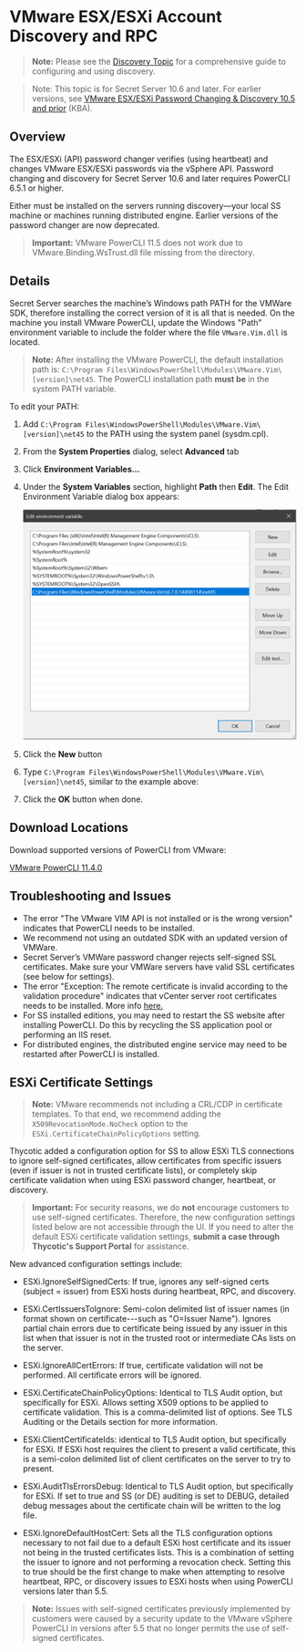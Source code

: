 [title]: # (VMware ESX/ESXi Account Discovery)
[tags]: # (Account Discovery, VM)
[priority]: # (1000)

# VMware ESX/ESXi Account Discovery and RPC

> **Note:** Please see the [Discovery Topic](../index.md) for a comprehensive guide to configuring and using discovery.

> Note: This topic is for Secret Server 10.6 and later. For earlier versions, see [VMware ESX/ESXi Password Changing & Discovery 10.5 and prior](https://thycotic.force.com/support/s/article/SS-NTC-EXT-VMware-ESX-ESXi-Password-Changing-10-6) (KBA).

## Overview 

The ESX/ESXi (API) password changer verifies (using heartbeat) and changes VMware ESX/ESXi passwords via the vSphere API. Password changing and discovery for Secret Server 10.6 and later requires PowerCLI 6.5.1 or higher.

Either must be installed on the servers running discovery—your local SS machine or machines running distributed engine. Earlier versions of the password changer are now deprecated.

> **Important:** VMware PowerCLI 11.5 does not work due to VMware.Binding.WsTrust.dll file missing from the directory.

## Details


Secret Server searches the machine’s Windows path PATH for the VMWare SDK, therefore installing the correct version of it is all that is needed. On the machine you install VMware PowerCLI, update the Windows "Path" environment variable to include the folder where the file `VMware.Vim.dll` is located.

> **Note:** After installing the VMware PowerCLI, the default installation path is: `C:\Program Files\WindowsPowerShell\Modules\VMware.Vim\[version]\net45`. The PowerCLI installation path **must be** in the system PATH variable.

 To edit your PATH:

1. Add `C:\Program Files\WindowsPowerShell\Modules\VMware.Vim\[version]\net45` to the PATH using the system panel (sysdm.cpl).

2. From the **System Properties** dialog, select **Advanced** tab
2. Click **Environment Variables…**

3. Under the **System Variables** section, highlight **Path** then **Edit**. The Edit Environment Variable dialog box appears:

   ![User-added image](images/clip_image002.png)

4. Click the **New** button
4. Type `C:\Program Files\WindowsPowerShell\Modules\VMware.Vim\[version]\net45`, similar to the example above:
4. Click the **OK** button when done. 

## Download Locations

Download supported versions of PowerCLI from VMware:

[VMware PowerCLI 11.4.0](https://code.vmware.com/web/tool/11.4.0/vmware-powercli)

## Troubleshooting and Issues

- The error "The VMware VIM API is not installed or is the wrong version" indicates that PowerCLI needs to be installed.
- We recommend not using an outdated SDK with an updated version of VMWare.
- Secret Server’s VMWare password changer rejects self-signed SSL certificates. Make sure your VMWare servers have valid SSL certificates (see below for settings).
- The error "Exception: The remote certificate is invalid according to the validation procedure" indicates that vCenter server root certificates needs to be installed. More info [here.](https://kb.vmware.com/s/article/2108294)
- For SS installed editions, you may need to restart the SS website after installing PowerCLI. Do this by recycling the SS application pool or performing an IIS reset.
- For distributed engines, the distributed engine service may need to be restarted after PowerCLI is installed.

## ESXi Certificate Settings

> **Note:** VMware recommends not including a CRL/CDP in certificate templates. To that end, we recommend adding the `X509RevocationMode.NoCheck` option to the `ESXi.CertificateChainPolicyOptions` setting.

Thycotic added a configuration option for SS to allow ESXi TLS connections to ignore self-signed certificates, allow certificates from specific issuers (even if issuer is not in trusted certificate lists), or completely skip certificate validation when using ESXi password changer, heartbeat, or discovery.

> **Important:** For security reasons, we do **not** encourage customers to use self-signed certificates. Therefore, the new configuration settings listed below are not accessible through the UI. If you need to alter the default ESXi certificate validation settings, **submit a case through Thycotic's Support Portal** for assistance.

New advanced configuration settings include:

- ESXi.IgnoreSelfSignedCerts: If true, ignores any self-signed certs (subject = issuer) from ESXi hosts during heartbeat, RPC, and discovery.

- ESXi.CertIssuersToIgnore: Semi-colon delimited list of issuer names (in format shown on certificate---such as "O=Issuer Name"). Ignores partial chain errors due to certificate being issued by any issuer in this list when that issuer is not in the trusted root or intermediate CAs lists on the server.

- ESXi.IgnoreAllCertErrors: If true, certificate validation will not be performed. All certificate errors will be ignored.

- ESXi.CertificateChainPolicyOptions: Identical to TLS Audit option, but specifically for ESXi. Allows setting X509 options to be applied to certificate validation. This is a comma-delimited list of options. See TLS Auditing or the Details section for more information.

- ESXi.ClientCertificateIds: identical to TLS Audit option, but specifically for ESXi. If ESXi host requires the client to present a valid certificate, this is a semi-colon delimited list of client certificates on the server to try to present.

- ESXi.AuditTlsErrorsDebug: Identical to TLS Audit option, but specifically for ESXi. If set to true and SS (or DE) auditing is set to DEBUG, detailed debug messages about the certificate chain will be written to the log file.

- ESXi.IgnoreDefaultHostCert: Sets all the TLS configuration options necessary to not fail due to a default ESXi host certificate and its issuer not being in the trusted certificates lists. This is a combination of setting the issuer to ignore and not performing a revocation check. Setting this to true should be the first change to make when attempting to resolve heartbeat, RPC, or discovery issues to ESXi hosts when using PowerCLI versions later than 5.5.

> **Note:** Issues with self-signed certificates previously implemented by customers were caused by a security update to the VMware vSphere PowerCLI in versions after 5.5 that no longer permits the use of self-signed certificates.




